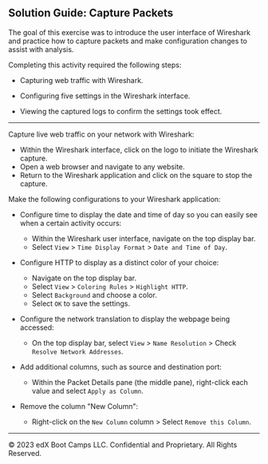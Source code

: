 ## Solution Guide: Capture Packets

The goal of this exercise was to introduce the user interface of Wireshark and practice how to capture packets and make configuration changes to assist with analysis.

Completing this activity required the following steps:

  - Capturing web traffic with Wireshark.

  - Configuring five settings in the Wireshark interface.

  - Viewing the captured logs to confirm the settings took effect.

---

Capture live web traffic on your network with Wireshark:

- Within the Wireshark interface, click on the logo to initiate the Wireshark capture.
- Open a web browser and navigate to any website.
- Return to the Wireshark application and click on the square to stop the capture.

Make the following configurations to your Wireshark application:
   - Configure time to display the date and time of day so you can easily see when a certain activity occurs:

      - Within the Wireshark user interface, navigate on the top display bar.
      - Select `View` > `Time Display Format` > `Date and Time of Day`.

   -  Configure HTTP to display as a distinct color of your choice:

      - Navigate on the top display bar.
      - Select  `View` > `Coloring Rules` > `Highlight HTTP`.
      - Select `Background` and choose a color.
      - Select `OK` to save the settings.

   -  Configure the network translation to display the webpage being accessed:

      - On the top display bar, select `View` > `Name Resolution` > Check `Resolve Network Addresses`.

   -  Add additional columns, such as source and destination port:

      - Within the Packet Details pane (the middle pane), right-click each value and select `Apply as Column`.     
       
   -  Remove the column "New Column":

      - Right-click on the `New Column` column > Select `Remove this Column`.

---
 &copy; 2023 edX Boot Camps LLC. Confidential and Proprietary. All Rights Reserved.
